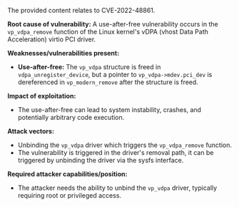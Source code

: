 The provided content relates to CVE-2022-48861.

**Root cause of vulnerability:**
A use-after-free vulnerability occurs in the `vp_vdpa_remove` function of the Linux kernel's vDPA (vhost Data Path Acceleration) virtio PCI driver.

**Weaknesses/vulnerabilities present:**
- **Use-after-free:** The `vp_vdpa` structure is freed in `vdpa_unregister_device`, but a pointer to `vp_vdpa->mdev.pci_dev` is dereferenced in `vp_modern_remove` after the structure is freed.

**Impact of exploitation:**
- The use-after-free can lead to system instability, crashes, and potentially arbitrary code execution.

**Attack vectors:**
- Unbinding the `vp_vdpa` driver which triggers the `vp_vdpa_remove` function.
- The vulnerability is triggered in the driver's removal path, it can be triggered by unbinding the driver via the sysfs interface.

**Required attacker capabilities/position:**
- The attacker needs the ability to unbind the `vp_vdpa` driver, typically requiring root or privileged access.
